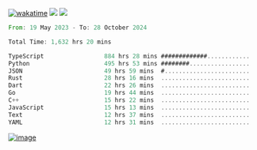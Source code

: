 [![wakatime](https://wakatime.com/badge/user/00eead22-fb14-4dd0-ab8a-3625cafbd50d.svg)](https://wakatime.com/@00eead22-fb14-4dd0-ab8a-3625cafbd50d)
![](https://komarev.com/ghpvc/?username=flatypus)
![](https://pixel.flatypus.me/flatypus?type=tracker)
<!--START_SECTION:waka-->

```rust
From: 19 May 2023 - To: 28 October 2024

Total Time: 1,632 hrs 20 mins

TypeScript                 884 hrs 28 mins #############............   53.93 %
Python                     495 hrs 53 mins ########.................   30.24 %
JSON                       49 hrs 59 mins  #........................   03.05 %
Rust                       28 hrs 16 mins  .........................   01.72 %
Dart                       22 hrs 26 mins  .........................   01.37 %
Go                         19 hrs 44 mins  .........................   01.20 %
C++                        15 hrs 22 mins  .........................   00.94 %
JavaScript                 15 hrs 13 mins  .........................   00.93 %
Text                       12 hrs 37 mins  .........................   00.77 %
YAML                       12 hrs 31 mins  .........................   00.76 %
```

<!--END_SECTION:waka-->
[<img alt="image" src="https://github.com/flatypus/flatypus/assets/68029599/0a302dc1-501c-43a0-ae8d-37ec4817f3bd">](https://flatypus.me)

